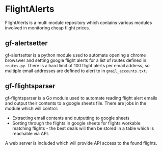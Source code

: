 # FlightAlerts

FlightAlerts is a multi module repository which contains various modules involved in monitoring
cheap flight prices. 

## gf-alertsetter

gf-alertsetter is a python module used to automate opening a chrome browswer and setting google flight alerts 
for a list of routes defined in `routes.py`. There is a hard limit of 100 flight alerts per email address, 
so multiple email addresses are defined to alert to in `gmail_accounts.txt`.

## gf-flightsparser

gf-flightsparser is a Go module used to automate reading flight alert emails and output their contents to a google
sheets file. There are jobs in the module which will control: 

* Extracting email contents and outputting to google sheets
* Sorting through the flights in google sheets for flights workable matching flights - the best deals
will then be stored in a table which is reachable via API. 

A web server is included which will provide API access to the found flights. 
